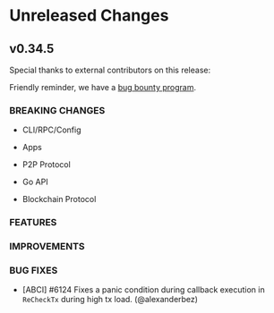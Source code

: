 # Unreleased Changes

## v0.34.5

Special thanks to external contributors on this release:

Friendly reminder, we have a [bug bounty program](https://hackerone.com/tendermint).

### BREAKING CHANGES

- CLI/RPC/Config

- Apps

- P2P Protocol

- Go API

- Blockchain Protocol

### FEATURES

### IMPROVEMENTS

### BUG FIXES

- [ABCI] \#6124 Fixes a panic condition during callback execution in `ReCheckTx` during high tx load. (@alexanderbez)
